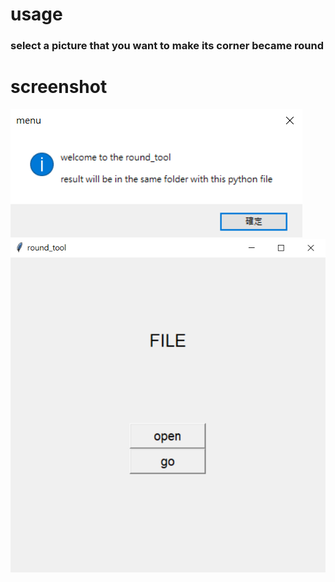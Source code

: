 # usage
### select a picture that you want to make its corner became round
# screenshot
![Alt text](pic/1.png)
![Alt text](pic/2.png)
